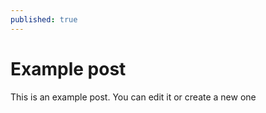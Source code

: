 ```yaml
---
published: true
---
```


# Example post

This is an example post. You can edit it or create a new one
